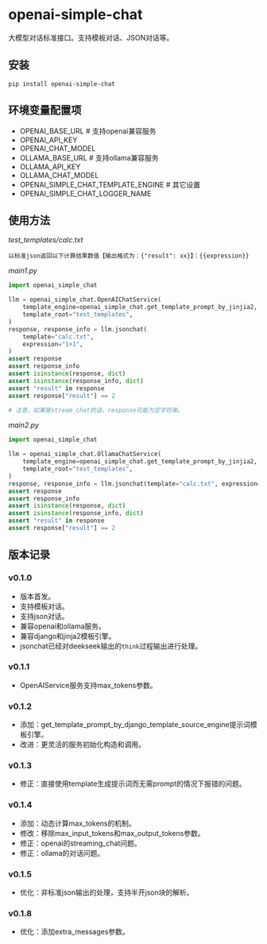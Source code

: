 # openai-simple-chat

大模型对话标准接口。支持模板对话、JSON对话等。

## 安装

```shell
pip install openai-simple-chat
```

## 环境变量配置项

- OPENAI_BASE_URL # 支持openai兼容服务
- OPENAI_API_KEY
- OPENAI_CHAT_MODEL
- OLLAMA_BASE_URL # 支持ollama兼容服务
- OLLAMA_API_KEY
- OLLAMA_CHAT_MODEL
- OPENAI_SIMPLE_CHAT_TEMPLATE_ENGINE # 其它设置
- OPENAI_SIMPLE_CHAT_LOGGER_NAME

## 使用方法

*test_templates/calc.txt*

```text
以标准json返回以下计算结果数值【输出格式为：{"result": xx}】：{{expression}}
```

*main1.py*

```python
import openai_simple_chat

llm = openai_simple_chat.OpenAIChatService(
    template_engine=openai_simple_chat.get_template_prompt_by_jinjia2,
    template_root="test_templates",
)
response, response_info = llm.jsonchat(
    template="calc.txt",
    expression="1+1",
)
assert response
assert response_info
assert isinstance(response, dict)
assert isinstance(response_info, dict)
assert "result" in response
assert response["result"] == 2

# 注意，如果是stream_chat的话，response可能为空字符串。
```

*main2.py*

```python
import openai_simple_chat

llm = openai_simple_chat.OllamaChatService(
    template_engine=openai_simple_chat.get_template_prompt_by_jinjia2,
    template_root="test_templates",
)
response, response_info = llm.jsonchat(template="calc.txt", expression="1+1")
assert response
assert response_info
assert isinstance(response, dict)
assert isinstance(response_info, dict)
assert "result" in response
assert response["result"] == 2
```

## 版本记录

### v0.1.0

- 版本首发。
- 支持模板对话。
- 支持json对话。
- 兼容openai和ollama服务。
- 兼容django和jinja2模板引擎。
- jsonchat已经对deekseek输出的`think`过程输出进行处理。

### v0.1.1

- OpenAIService服务支持max_tokens参数。

### v0.1.2

- 添加：get_template_prompt_by_django_template_source_engine提示词模板引擎。
- 改进：更灵活的服务初始化构造和调用。

### v0.1.3

- 修正：直接使用template生成提示词而无需prompt的情况下报错的问题。

### v0.1.4

- 添加：动态计算max_tokens的机制。
- 修改：移除max_input_tokens和max_output_tokens参数。
- 修正：openai的streaming_chat问题。
- 修正：ollama的对话问题。

### v0.1.5

- 优化：非标准json输出的处理，支持半开json块的解析。

### v0.1.8

- 优化：添加extra_messages参数。
